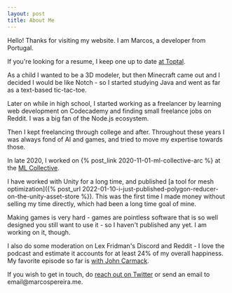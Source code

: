 ```yaml
---
layout: post
title: About Me
---
```


Hello! Thanks for visiting my website. I am Marcos, a developer from Portugal.

If you're looking for a resume, I keep one up to date [at Toptal](https://www.toptal.com/resume/marcos-pereira).

As a child I wanted to be a 3D modeler, but then Minecraft came out and I decided I would be like Notch - so I started studying Java and went as far as a text-based tic-tac-toe.

Later on while in high school, I started working as a freelancer by learning web development on Codecademy and finding small freelance jobs on Reddit. I was a big fan of the Node.js ecosystem.

Then I kept freelancing through college and after. Throughout these years I was always fond of AI and games, and tried to move my expertise towards those.

In late 2020, I worked on {% post_link 2020-11-01-ml-collective-arc %} at the [ML Collective](https://mlcollective.org/).

I have worked with Unity for a long time, and published [a tool for mesh optimization]({% post_url 2022-01-10-i-just-published-polygon-reducer-on-the-unity-asset-store %}). This was the first time I made money without selling my time directly, which had been a long time goal of mine.

Making games is very hard - games are pointless software that is so well designed you still want to use it - so I haven't published any yet. I am working on it, though.

I also do some moderation on Lex Fridman's Discord and Reddit - I love the podcast and estimate it accounts for at least 24% of my overall happiness. My favorite episode so far is [with John Carmack](https://www.youtube.com/watch?v=I845O57ZSy4).

If you wish to get in touch, do [reach out on Twitter](https://twitter.com/voxelbased) or send an email to &#101;&#109;&#97;&#105;&#108;&#64;&#109;&#97;&#114;&#99;&#111;&#115;&#112;&#101;&#114;&#101;&#105;&#114;&#97;&#46;&#109;&#101;.
